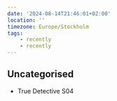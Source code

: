 ```yaml
---
date: '2024-08-14T21:46:01+02:00'
location: ''
timezone: Europe/Stockholm
tags:
    - recently
    - recently
---
```

## Uncategorised

- True Detective S04


